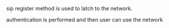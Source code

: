sip register method is used to latch to the network.

authentication is performed and then user can use the network